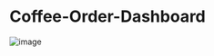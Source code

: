 # Coffee-Order-Dashboard
![image](https://github.com/ivyzheng-wrld/Coffee-Order-Dashboard/assets/109054072/54f46e89-ede0-42d9-8fe2-01f7c91fd82c)
